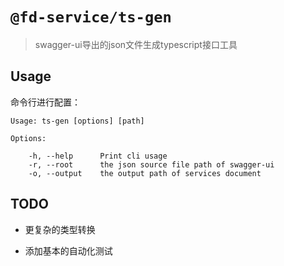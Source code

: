 # `@fd-service/ts-gen`

> swagger-ui导出的json文件生成typescript接口工具

## Usage

命令行进行配置：

```
Usage: ts-gen [options] [path]

Options:

    -h, --help      Print cli usage
    -r, --root      the json source file path of swagger-ui
    -o, --output    the output path of services document
```

## TODO

- 更复杂的类型转换

- 添加基本的自动化测试
